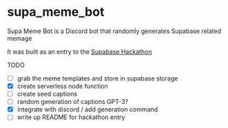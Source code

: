 # supa_meme_bot

Supa Meme Bot is a Discord bot that randomly generates Supabase related memage

It was built as an entry to the [Supabase Hackathon](https://supabase.io/blog/2021/07/30/1-the-supabase-hackathon)

TODO
- [ ] grab the meme templates and store in supabase storage
- [x] create serverless node function
- [ ] create seed captions
- [ ] random generation of captions GPT-3?
- [x] integrate with discord / add generation command
- [ ] write up README for hackathon entry  
